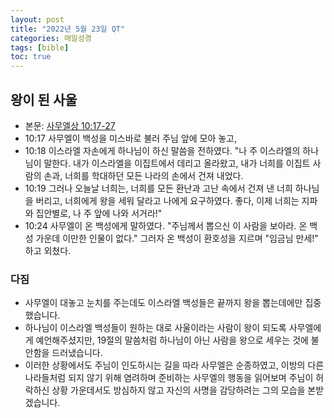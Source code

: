 ```yaml
---
layout: post
title: "2022년 5월 23일 QT"
categories: 매일성경
tags: [bible]
toc: true
---
```


## 왕이 된 사울
- 본문: [사무엘상 10:17-27](https://www.bskorea.or.kr/bible/korbibReadpage.php?version=SAENEW&book=1sa&chap=10&sec=17&cVersion=&fontSize=15px&fontWeight=normal#focus)
- 10:17 사무엘이 백성을 미스바로 불러 주님 앞에 모아 놓고,
- 10:18 이스라엘 자손에게 하나님이 하신 말씀을 전하였다. "나 주 이스라엘의 하나님이 말한다. 내가 이스라엘을 이집트에서 데리고 올라왔고, 내가 너희를 이집트 사람의 손과, 너희를 학대하던 모든 나라의 손에서 건져 내었다.
- 10:19 그러나 오늘날 너희는, 너희를 모든 환난과 고난 속에서 건져 낸 너희 하나님을 버리고, 너희에게 왕을 세워 달라고 나에게 요구하였다. 좋다, 이제 너희는 지파와 집안별로, 나 주 앞에 나와 서거라!"
- 10:24 사무엘이 온 백성에게 말하였다. "주님께서 뽑으신 이 사람을 보아라. 온 백성 가운데 이만한 인물이 없다." 그러자 온 백성이 환호성을 지르며 "임금님 만세!" 하고 외쳤다.

### 다짐
- 사무엘이 대놓고 눈치를 주는데도 이스라엘 백성들은 끝까지 왕을 뽑는데에만 집중했습니다.
- 하나님이 이스라엘 백성들이 원하는 대로 사울이라는 사람이 왕이 되도록 사무엘에게 예언해주셨지만, 19절의 말씀처럼 하나님이 아닌 사람을 왕으로 세우는 것에 불안함을 드러냈습니다.
- 이러한 상황에서도 주님이 인도하시는 길을 따라 사무엘은 순종하였고, 이방의 다른 나라들처럼 되지 않기 위해 염려하며 준비하는 사무엘의 행동을 읽어보며 주님이 허락하신 상황 가운데서도 방심하지 않고 자신의 사명을 감당하려는 그의 모습을 본받겠습니다.
